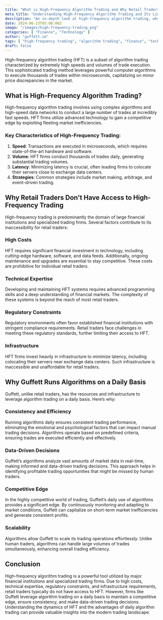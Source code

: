 ```yaml
---
title: "What is High-Frequency Algorithm Trading and Why Retail Traders Don't Have Access?"
meta_title: "Understanding High-Frequency Algorithm Trading and Its Limitations for Retail Traders"
description: "An in-depth look at high-frequency algorithm trading, why it's inaccessible to retail traders, and why Guffett runs algorithms on a daily basis."
date: 2024-06-23T05:00:00Z
image: "/images/high-frequency-trading.png"
categories: [ "Finance", "Technology" ]
author: "guffett.io"
tags: [ "high-frequency trading", "algorithm trading", "finance", "technology" ]
draft: false
---
```


High-frequency algorithm trading (HFT) is a subset of algorithm trading characterized by extremely high speeds and volumes of trade execution. This sophisticated trading method leverages powerful computer algorithms to execute thousands of trades within microseconds, capitalizing on minor price discrepancies in the market.

## What is High-Frequency Algorithm Trading?

High-frequency algorithm trading involves using complex algorithms and high-speed data networks to conduct a large number of trades at incredibly fast speeds. HFT firms utilize advanced technology to gain a competitive edge by exploiting fleeting market inefficiencies.

### Key Characteristics of High-Frequency Trading:

1. **Speed**: Transactions are executed in microseconds, which requires state-of-the-art hardware and software.
2. **Volume**: HFT firms conduct thousands of trades daily, generating substantial trading volumes.
3. **Latency**: Minimizing latency is crucial, often leading firms to colocate their servers close to exchange data centers.
4. **Strategies**: Common strategies include market making, arbitrage, and event-driven trading.

## Why Retail Traders Don't Have Access to High-Frequency Trading

High-frequency trading is predominantly the domain of large financial institutions and specialized trading firms. Several factors contribute to its inaccessibility for retail traders:

### High Costs

HFT requires significant financial investment in technology, including cutting-edge hardware, software, and data feeds. Additionally, ongoing maintenance and upgrades are essential to stay competitive. These costs are prohibitive for individual retail traders.

### Technical Expertise

Developing and maintaining HFT systems requires advanced programming skills and a deep understanding of financial markets. The complexity of these systems is beyond the reach of most retail traders.

### Regulatory Constraints

Regulatory environments often favor established financial institutions with stringent compliance requirements. Retail traders face challenges in meeting these regulatory standards, further limiting their access to HFT.

### Infrastructure

HFT firms invest heavily in infrastructure to minimize latency, including colocating their servers near exchange data centers. Such infrastructure is inaccessible and unaffordable for retail traders.

## Why Guffett Runs Algorithms on a Daily Basis

Guffett, unlike retail traders, has the resources and infrastructure to leverage algorithm trading on a daily basis. Here’s why:

### Consistency and Efficiency

Running algorithms daily ensures consistent trading performance, eliminating the emotional and psychological factors that can impact manual trading decisions. Algorithms operate based on predefined criteria, ensuring trades are executed efficiently and effectively.

### Data-Driven Decisions

Guffett’s algorithms analyze vast amounts of market data in real-time, making informed and data-driven trading decisions. This approach helps in identifying profitable trading opportunities that might be missed by human traders.

### Competitive Edge

In the highly competitive world of trading, Guffett’s daily use of algorithms provides a significant edge. By continuously monitoring and adapting to market conditions, Guffett can capitalize on short-term market inefficiencies and generate consistent profits.

### Scalability

Algorithms allow Guffett to scale its trading operations effortlessly. Unlike human traders, algorithms can handle large volumes of trades simultaneously, enhancing overall trading efficiency.

## Conclusion

High-frequency algorithm trading is a powerful tool utilized by major financial institutions and specialized trading firms. Due to high costs, technical expertise, regulatory constraints, and infrastructure requirements, retail traders typically do not have access to HFT. However, firms like Guffett leverage algorithm trading on a daily basis to maintain a competitive edge, ensure consistency, and make data-driven trading decisions. Understanding the dynamics of HFT and the advantages of daily algorithm trading can provide valuable insights into the modern trading landscape.